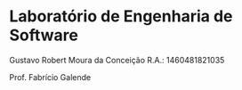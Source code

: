 # Laboratório de Engenharia de Software

Gustavo Robert Moura da Conceição
R.A.: 1460481821035

Prof. Fabrício Galende
